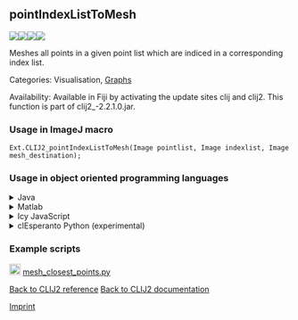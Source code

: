 ## pointIndexListToMesh
<img src="images/mini_empty_logo.png"/><img src="images/mini_clij2_logo.png"/><img src="images/mini_clijx_logo.png"/><img src="images/mini_cle_logo.png"/>

Meshes all points in a given point list which are indiced in a corresponding index list.

Categories:  Visualisation, [Graphs](https://clij.github.io/clij2-docs/reference__graph)

Availability: Available in Fiji by activating the update sites clij and clij2.
This function is part of clij2_-2.2.1.0.jar.

### Usage in ImageJ macro
```
Ext.CLIJ2_pointIndexListToMesh(Image pointlist, Image indexlist, Image mesh_destination);
```


### Usage in object oriented programming languages



<details>

<summary>
Java
</summary>
<pre class="highlight">// init CLIJ and GPU
import net.haesleinhuepf.clij2.CLIJ2;
import net.haesleinhuepf.clij.clearcl.ClearCLBuffer;
CLIJ2 clij2 = CLIJ2.getInstance();

// get input parameters
ClearCLBuffer pointlist = clij2.push(pointlistImagePlus);
ClearCLBuffer indexlist = clij2.push(indexlistImagePlus);
mesh_destination = clij2.create(pointlist);
</pre>

<pre class="highlight">
// Execute operation on GPU
clij2.pointIndexListToMesh(pointlist, indexlist, mesh_destination);
</pre>

<pre class="highlight">
// show result
mesh_destinationImagePlus = clij2.pull(mesh_destination);
mesh_destinationImagePlus.show();

// cleanup memory on GPU
clij2.release(pointlist);
clij2.release(indexlist);
clij2.release(mesh_destination);
</pre>

</details>



<details>

<summary>
Matlab
</summary>
<pre class="highlight">% init CLIJ and GPU
clij2 = init_clatlab();

% get input parameters
pointlist = clij2.pushMat(pointlist_matrix);
indexlist = clij2.pushMat(indexlist_matrix);
mesh_destination = clij2.create(pointlist);
</pre>

<pre class="highlight">
% Execute operation on GPU
clij2.pointIndexListToMesh(pointlist, indexlist, mesh_destination);
</pre>

<pre class="highlight">
% show result
mesh_destination = clij2.pullMat(mesh_destination)

% cleanup memory on GPU
clij2.release(pointlist);
clij2.release(indexlist);
clij2.release(mesh_destination);
</pre>

</details>



<details>

<summary>
Icy JavaScript
</summary>
<pre class="highlight">// init CLIJ and GPU
importClass(net.haesleinhuepf.clicy.CLICY);
importClass(Packages.icy.main.Icy);

clij2 = CLICY.getInstance();

// get input parameters
pointlist_sequence = getSequence();
pointlist = clij2.pushSequence(pointlist_sequence);
indexlist_sequence = getSequence();
indexlist = clij2.pushSequence(indexlist_sequence);
mesh_destination = clij2.create(pointlist);
</pre>

<pre class="highlight">
// Execute operation on GPU
clij2.pointIndexListToMesh(pointlist, indexlist, mesh_destination);
</pre>

<pre class="highlight">
// show result
mesh_destination_sequence = clij2.pullSequence(mesh_destination)
Icy.addSequence(mesh_destination_sequence);
// cleanup memory on GPU
clij2.release(pointlist);
clij2.release(indexlist);
clij2.release(mesh_destination);
</pre>

</details>



<details>

<summary>
clEsperanto Python (experimental)
</summary>
<pre class="highlight">import pyclesperanto_prototype as cle

cle.point_index_list_to_mesh(pointlist, indexlist, mesh_destination)

</pre>



</details>





### Example scripts
<a href="https://github.com/clij/clij2-docs/blob/master/src/main/jython/mesh_closest_points.py"><img src="images/language_jython.png" height="20"/></a> [mesh_closest_points.py](https://github.com/clij/clij2-docs/blob/master/src/main/jython/mesh_closest_points.py)  


[Back to CLIJ2 reference](https://clij.github.io/clij2-docs/reference)
[Back to CLIJ2 documentation](https://clij.github.io/clij2-docs)

[Imprint](https://clij.github.io/imprint)
